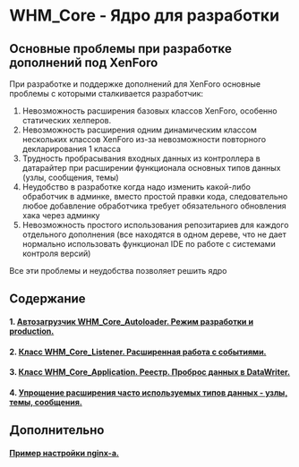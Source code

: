 WHM_Core - Ядро для разработки
==============================

Основные проблемы при разработке дополнений под XenForo
-------------------------------------------------------
При разработке и поддержке дополнений для XenForo основные проблемы с которыми сталкивается разработчик:

 1. Невозможность расширения базовых классов XenForo, особенно статических хелперов.
 2. Невозможность расширения одним динамическим классом нескольких классов XenForo из-за невозможности повторного декларирования 1 класса
 3. Трудность пробрасывания входных данных из контроллера в датарайтер при расширении функционала основных типов данных (узлы, сообщения, темы)
 4. Неудобство в разработке когда надо изменить какой-либо обработчик в админке, вместо простой правки кода, следовательно любое добавление обработчика требует обязательного обновления хака через админку
 5. Невозможность простого использования репозитариев для каждого отдельного дополнения (все находятся в одном дереве, что не дает нормально использовать функционал IDE по работе с системами контроля версий)



Все эти проблемы и неудобства позволяет решить ядро

Содержание
----------
#### 1. [Автозагрузчик WHM_Core_Autoloader. Режим разработки и production.](autoloader.md)
#### 2. [Класс WHM_Core_Listener. Расширенная работа с событиями.](listeners.md)
#### 3. [Класс WHM_Core_Application. Реестр. Проброс данных в DataWriter.](application.md)
#### 4. [Упрощение расширения часто используемых типов данных - узлы, темы, сообщения.](nodethreadpost.md)

Дополнительно
-------------
#### [Пример настройки nginx-а.](nginx.md)
